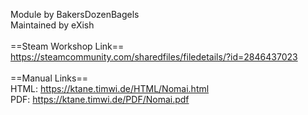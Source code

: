 Module by BakersDozenBagels<br/>
Maintained by eXish<br/>
<br/>
==Steam Workshop Link==<br/>
https://steamcommunity.com/sharedfiles/filedetails/?id=2846437023<br/>
<br/>
==Manual Links==<br/>
HTML: https://ktane.timwi.de/HTML/Nomai.html<br/>
PDF: https://ktane.timwi.de/PDF/Nomai.pdf<br/>
